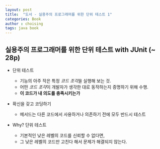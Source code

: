```yaml
---
layout: post
title:  "도서 - 실용주의 프로그래머를 위한 단위 테스트 1"
categories: Book
author : choising
tags: java book
---
```


## 실용주의 프로그래머를 위한 단위 테스트 with JUnit (~ 28p)

- 단위 테스트
    - 기능의 아주 작은 특정 *코드 조각*을 실행해 보는 것.
    - 어떤 *코드 조각*이 개발자가 생각한 대로 동작하는지 증명하기 위해 수행.
    - **이 코드가 내 의도를 충족시키는가**

- 확신을 갖고 코딩하기
    - 메서드는 다른 코드에서 사용하거나 의존하기 전에 모두 반드시 테스트

- Why? 단위 테스트
    - 기본적인 낮은 레벨의 코드를 신뢰할 수 없다면,
    - 그 낮은 레벨의 코드만 고친다 해서 문제가 해결되지 않는다.